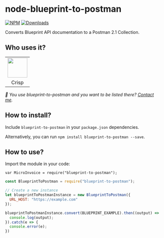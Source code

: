 # node-blueprint-to-postman

[![NPM](https://img.shields.io/npm/v/blueprint-to-postman.svg)](https://www.npmjs.com/package/blueprint-to-postman) [![Downloads](https://img.shields.io/npm/dt/blueprint-to-postman.svg)](https://www.npmjs.com/package/blueprint-to-postman)

Converts Blueprint API documentation to a Postman 2.1 Collection.

## Who uses it?

<table>
<tr>
<td align="center"><a href="https://crisp.chat/"><img src="https://crisp.chat/favicon-256x256.png" width="64" /></a></td>
</tr>
<tr>
<td align="center">Crisp</td>
</tr>
</table>

_👋 You use blueprint-to-postman and you want to be listed there? [Contact me](https://jamin.me/)._

## How to install?

Include `blueprint-to-postman` in your `package.json` dependencies.

Alternatively, you can run `npm install blueprint-to-postman --save`.

## How to use?

Import the module in your code:

`var MicroInvoice = require("blueprint-to-postman");`

```javascript
const BlueprintToPostman = require("blueprint-to-postman");

// Create a new instance
let blueprintToPostmanInstance = new BlueprintToPostman({
  URL_HOST: "https://example.com"
});

blueprintToPostmanInstance.convert(BLUEPRINT_EXAMPLE).then((output) => {
  console.log(output);
}).catch(e => {
  console.error(e);
})
```
